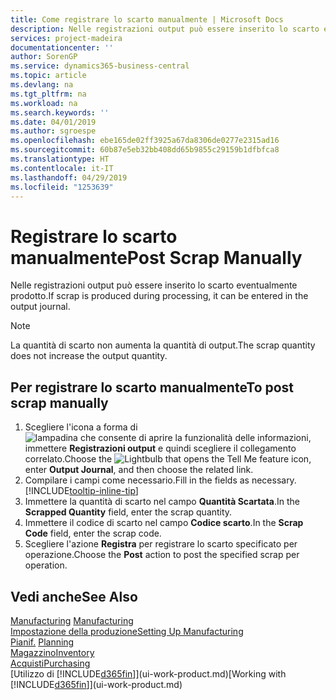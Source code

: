 ```yaml
---
title: Come registrare lo scarto manualmente | Microsoft Docs
description: Nelle registrazioni output può essere inserito lo scarto eventualmente prodotto. Si noti che la quantità di scarto non va ad aumentare la quantità di output.
services: project-madeira
documentationcenter: ''
author: SorenGP
ms.service: dynamics365-business-central
ms.topic: article
ms.devlang: na
ms.tgt_pltfrm: na
ms.workload: na
ms.search.keywords: ''
ms.date: 04/01/2019
ms.author: sgroespe
ms.openlocfilehash: ebe165de02ff3925a67da8306de0277e2315ad16
ms.sourcegitcommit: 60b87e5eb32bb408dd65b9855c29159b1dfbfca8
ms.translationtype: HT
ms.contentlocale: it-IT
ms.lasthandoff: 04/29/2019
ms.locfileid: "1253639"
---
```

# <a name="post-scrap-manually"></a><span data-ttu-id="22f9a-104">Registrare lo scarto manualmente</span><span class="sxs-lookup"><span data-stu-id="22f9a-104">Post Scrap Manually</span></span>
<span data-ttu-id="22f9a-105">Nelle registrazioni output può essere inserito lo scarto eventualmente prodotto.</span><span class="sxs-lookup"><span data-stu-id="22f9a-105">If scrap is produced during processing, it can be entered in the output journal.</span></span> 

> [!NOTE]
> <span data-ttu-id="22f9a-106">La quantità di scarto non aumenta la quantità di output.</span><span class="sxs-lookup"><span data-stu-id="22f9a-106">The scrap quantity does not increase the output quantity.</span></span>  

## <a name="to-post-scrap-manually"></a><span data-ttu-id="22f9a-107">Per registrare lo scarto manualmente</span><span class="sxs-lookup"><span data-stu-id="22f9a-107">To post scrap manually</span></span>  
1. <span data-ttu-id="22f9a-108">Scegliere l'icona a forma di ![lampadina che consente di aprire la funzionalità delle informazioni](media/ui-search/search_small.png "Informazioni sull'operazione che si desidera eseguire"), immettere **Registrazioni output** e quindi scegliere il collegamento correlato.</span><span class="sxs-lookup"><span data-stu-id="22f9a-108">Choose the ![Lightbulb that opens the Tell Me feature](media/ui-search/search_small.png "Tell me what you want to do") icon, enter **Output Journal**, and then choose the related link.</span></span>  
2. <span data-ttu-id="22f9a-109">Compilare i campi come necessario.</span><span class="sxs-lookup"><span data-stu-id="22f9a-109">Fill in the fields as necessary.</span></span> [!INCLUDE[tooltip-inline-tip](includes/tooltip-inline-tip_md.md)]  
3. <span data-ttu-id="22f9a-110">Immettere la quantità di scarto nel campo **Quantità Scartata**.</span><span class="sxs-lookup"><span data-stu-id="22f9a-110">In the **Scrapped Quantity** field, enter the scrap quantity.</span></span>  
4. <span data-ttu-id="22f9a-111">Immettere il codice di scarto nel campo **Codice scarto**.</span><span class="sxs-lookup"><span data-stu-id="22f9a-111">In the **Scrap Code** field, enter the scrap code.</span></span>  
5. <span data-ttu-id="22f9a-112">Scegliere l'azione **Registra** per registrare lo scarto specificato per operazione.</span><span class="sxs-lookup"><span data-stu-id="22f9a-112">Choose the **Post** action to post the specified scrap per operation.</span></span>  

## <a name="see-also"></a><span data-ttu-id="22f9a-113">Vedi anche</span><span class="sxs-lookup"><span data-stu-id="22f9a-113">See Also</span></span>  
<span data-ttu-id="22f9a-114">[Manufacturing](production-manage-manufacturing.md)  </span><span class="sxs-lookup"><span data-stu-id="22f9a-114">[Manufacturing](production-manage-manufacturing.md)  </span></span>  
[<span data-ttu-id="22f9a-115">Impostazione della produzione</span><span class="sxs-lookup"><span data-stu-id="22f9a-115">Setting Up Manufacturing</span></span>](production-configure-production-processes.md)  
<span data-ttu-id="22f9a-116">[Pianif.](production-planning.md)    </span><span class="sxs-lookup"><span data-stu-id="22f9a-116">[Planning](production-planning.md)    </span></span>  
[<span data-ttu-id="22f9a-117">Magazzino</span><span class="sxs-lookup"><span data-stu-id="22f9a-117">Inventory</span></span>](inventory-manage-inventory.md)  
[<span data-ttu-id="22f9a-118">Acquisti</span><span class="sxs-lookup"><span data-stu-id="22f9a-118">Purchasing</span></span>](purchasing-manage-purchasing.md)  
<span data-ttu-id="22f9a-119">[Utilizzo di [!INCLUDE[d365fin](includes/d365fin_md.md)]](ui-work-product.md)</span><span class="sxs-lookup"><span data-stu-id="22f9a-119">[Working with [!INCLUDE[d365fin](includes/d365fin_md.md)]](ui-work-product.md)</span></span>
